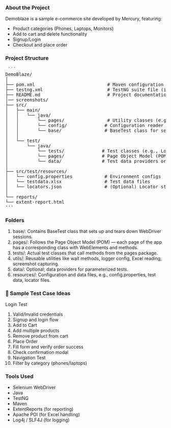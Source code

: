 ### About the Project

Demoblaze is a sample e-commerce site developed by Mercury, featuring:
* Product categories (Phones, Laptops, Monitors)   
* Add to cart and delete functionality
* Signup/Login
* Checkout and place order

### Project Structure

<pre> ```
DemoBlaze/
│
├── pom.xml                           # Maven configuration file
├── testng.xml                        # TestNG suite file (if using TestNG)
├── README.md                         # Project documentation
│── screenshots/
├── src/
│   ├── main/
│   │   └── java/
│   │       └── pages/                # Utility classes (e.g., ExcelUtil, WaitHelper)
│   │       └── config/              # Configuration reader or setup classes
│   │       └── base/                # BaseTest class for setup/teardown
│   │
│   └── test/
│       └── java/
│           └── tests/              # Test classes (e.g., LoginTest, SearchTest)
│           └── pages/              # Page Object Model (POM) classes
│           └── data/               # Test data providers or test data classes
│
├── src/test/resources/
│   └── config.properties            # Environment configs
│   └── testdata.xlsx                # Test data files
│   └── locators.json                # (Optional) Locator storage
│
└── reports/
└── extent-report.html  
'''</pre>
### Folders

1. base/: Contains BaseTest class that sets up and tears down WebDriver sessions.
2. pages/: Follows the Page Object Model (POM) — each page of the app has a corresponding class 
with WebElements and methods.
3. tests/: Actual test classes that call methods from the pages package.
4. utils/: Reusable utilities like wait methods, logger config, Excel reading, screenshot capturing.
5. data/: Optional; data providers for parameterized tests.
6. resources/: Configuration and data files, e.g., config.properties, test data, locator files.

### 🔹 Sample Test Case Ideas
Login Test

1. Valid/Invalid credentials
2. Signup and login flow
3. Add to Cart
4. Add multiple products
5. Remove product from cart
6. Place Order
7. Fill form and verify order success
8. Check confirmation modal
9. Navigation Test
10. Filter by category (phones/laptops)

### Tools Used

* Selenium WebDriver
* Java
* TestNG
* Maven
* ExtentReports (for reporting)
* Apache POI (for Excel handling) 
* Log4j / SLF4J (for logging)
